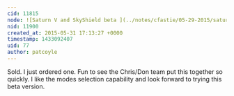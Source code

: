 ```yaml
---
cid: 11815
node: ![Saturn V and SkyShield beta ](../notes/cfastie/05-29-2015/saturn-v-and-skyshield-beta)
nid: 11900
created_at: 2015-05-31 17:13:27 +0000
timestamp: 1433092407
uid: 77
author: patcoyle
---
```


Sold. I just ordered one. Fun to see the Chris/Don team put this together so quickly. I like the modes selection capability and look forward to trying this beta version.
